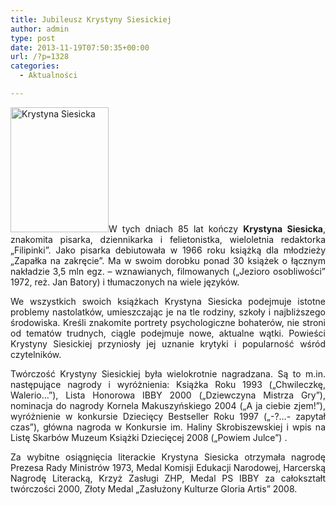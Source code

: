 ```yaml
---
title: Jubileusz Krystyny Siesickiej
author: admin
type: post
date: 2013-11-19T07:50:35+00:00
url: /?p=1328
categories:
  - Aktualności

---
```

<p style="text-align: justify;">
  <a href="http://www.ibby.pl/wp-content/uploads/2013/11/Siesicka.jpg" rel="lightbox[1328]"><img class="alignleft size-medium wp-image-1329" alt="Krystyna Siesicka" src="http://www.ibby.pl/wp-content/uploads/2013/11/Siesicka-157x200.jpg" width="157" height="200" srcset="http://www.ibby.pl/wp-content/uploads/2013/11/Siesicka-157x200.jpg 157w, http://www.ibby.pl/wp-content/uploads/2013/11/Siesicka-78x100.jpg 78w, http://www.ibby.pl/wp-content/uploads/2013/11/Siesicka.jpg 473w" sizes="(max-width: 157px) 100vw, 157px" /></a>W tych dniach 85 lat kończy <strong>Krystyna Siesicka</strong>, znakomita pisarka, dziennikarka i felietonistka, wieloletnia redaktorka &#8222;Filipinki&#8221;. Jako pisarka debiutowała w 1966 roku książką dla młodzieży &#8222;Zapałka na zakręcie&#8221;. Ma w swoim dorobku ponad 30 książek o łącznym nakładzie 3,5 mln egz. &#8211; wznawianych, filmowanych (&#8222;Jezioro osobliwości&#8221; 1972, reż. Jan Batory) i tłumaczonych na wiele języków.
</p>

<p style="text-align: justify;">
  <!--more-->
</p>

<p style="text-align: justify;">
  We wszystkich swoich książkach Krystyna Siesicka podejmuje istotne problemy nastolatków, umieszczając je na tle rodziny, szkoły i najbliższego środowiska. Kreśli znakomite portrety psychologiczne bohaterów, nie stroni od tematów trudnych, ciągle podejmuje nowe, aktualne wątki. Powieści Krystyny Siesickiej przyniosły jej uznanie krytyki i popularność wśród czytelników.
</p>

<p style="text-align: justify;">
  Twórczość Krystyny Siesickiej była wielokrotnie nagradzana. Są to m.in. następujące nagrody i wyróżnienia: Książka Roku 1993 (&#8222;Chwileczkę, Walerio…&#8221;), Lista Honorowa IBBY 2000 (&#8222;Dziewczyna Mistrza Gry&#8221;), nominacja do nagrody Kornela Makuszyńskiego 2004 (&#8222;A ja ciebie zjem!&#8221;), wyróżnienie w konkursie Dziecięcy Bestseller Roku 1997 (&#8222;-?&#8230;- zapytał czas&#8221;), główna nagroda w Konkursie im. Haliny Skrobiszewskiej i wpis na Listę Skarbów Muzeum Książki Dziecięcej 2008 (&#8222;Powiem Julce&#8221;) .
</p>

<p style="text-align: justify;">
  Za wybitne osiągnięcia literackie Krystyna Siesicka otrzymała nagrodę Prezesa Rady Ministrów 1973, Medal Komisji Edukacji Narodowej, Harcerską Nagrodę Literacką, Krzyż Zasługi ZHP, Medal PS IBBY za całokształt twórczości 2000, Złoty Medal &#8222;Zasłużony Kulturze Gloria Artis&#8221; 2008.
</p>